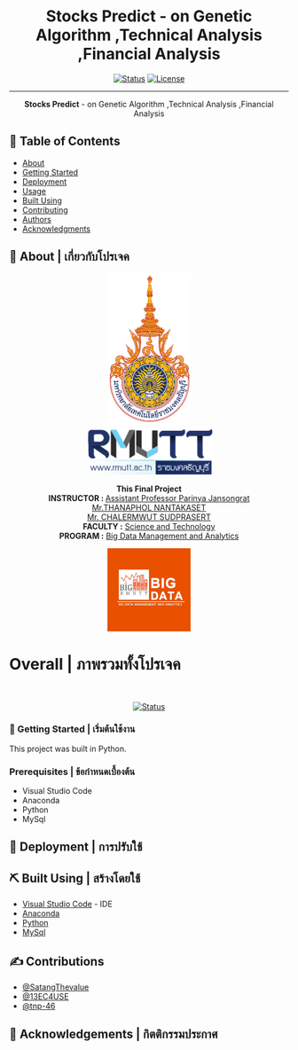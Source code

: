 <h1 align="center"><b>Stocks Predict</b> - on Genetic Algorithm ,Technical Analysis ,Financial Analysis</h1>

<div align="center">

[![Status](https://img.shields.io/badge/build-passing-brightgreen)]()
[![License](https://img.shields.io/badge/License-BSD_2--Clause-blue.svg)](https://opensource.org/licenses/BSD-3-Clause)

</div>

---

<p align="center"> 
<b>Stocks Predict</b> - on Genetic Algorithm ,Technical Analysis ,Financial Analysis<br>
</p>


## 📝 Table of Contents

- [About](#about)
- [Getting Started](#getting_started)
- [Deployment](#deployment)
- [Usage](#usage)
- [Built Using](#built_using)
- [Contributing](../CONTRIBUTING.md)
- [Authors](#authors)
- [Acknowledgments](#acknowledgement)

## 🧐 About | เกี่ยวกับโปรเจค <a name = "about"></a>

<div align="center">
<img src="./RMUTT-logo-1.png"  width="150" height="275"><br>
<img src="./RMUTT-logo-2.png"  width="229" height="85">

<b>This Final Project</b> <br>
<b>INSTRUCTOR : </b>[Assistant Professor Parinya Jansongrat](https://sciresearch-rmutt.com/ReportByPerson?Pid=55)<br>
[Mr.THANAPHOL NANTAKASET](https://www.linkedin.com/in/satangthevalue/)<br>
[Mr. CHALERMWUT SUDPRASERT](https://github.com/13EC4USE)<br>
<b>FACULTY :</b>	[Science and Technology](https://www.sci.rmutt.ac.th/)<br>
<b>PROGRAM :</b>	[Big Data Management and Analytics](https://www.bigdata.rmutt.ac.th/) <br>

<img src="./bigdata-logo.jpg"  width="150" height="150">
</div>


 <h1> Overall | ภาพรวมทั้งโปรเจค </h1><br>
 <div align="center">
 
[![Status](https://progress-bar.dev/0/?title=progress&width=500&width=300)]()
<br></div>

### 🏁 Getting Started | เริ่มต้นใช้งาน <a name = "getting_started"></a>

This project was built in Python. 

### Prerequisites | ข้อกำหนดเบื้องต้น

-	Visual Studio Code
-	Anaconda
-	Python
-	MySql


## 🚀 Deployment | การปรับใช้ <a name = "deployment"></a>



## ⛏️ Built Using | สร้างโดยใช้ <a name = "built_using"></a>
- [Visual Studio Code](https://code.visualstudio.com/) - IDE
- [Anaconda](https://www.anaconda.com/)
- [Python](https://www.python.org/)
- [MySql](https://www.mysql.com/)

## ✍️ Contributions <a name = "authors"></a>

- [@SatangThevalue](https://github.com/SatangThevalue)
- [@13EC4USE](https://github.com/13EC4USE)
- [@tnp-46](https://github.com/tnp-46)
## 🎉 Acknowledgements | กิตติกรรมประกาศ <a name = "acknowledgement"></a>

